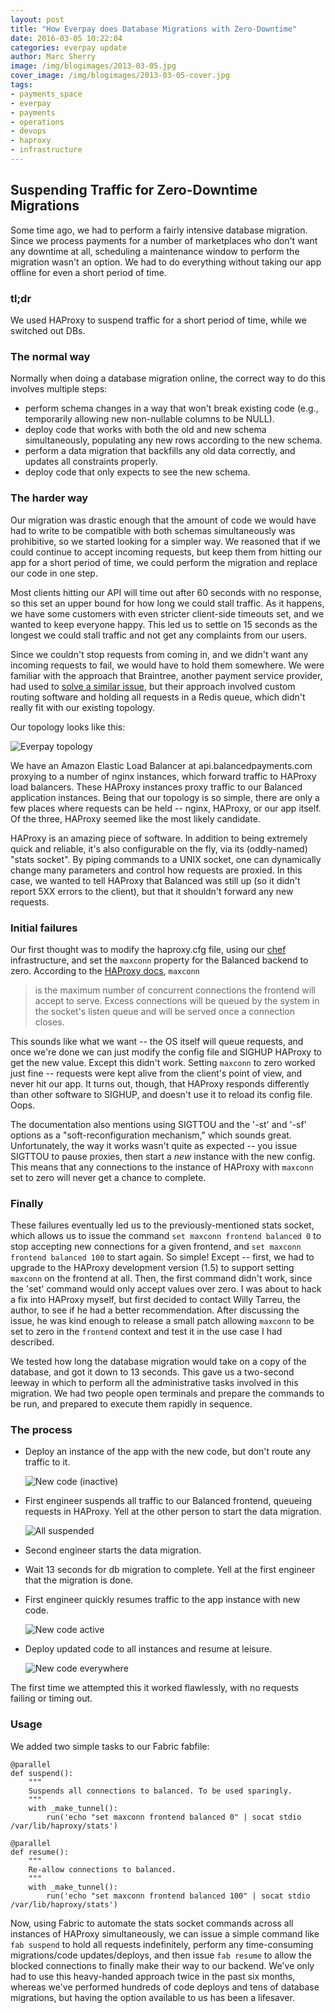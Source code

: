 ```yaml
---
layout: post
title: "How Everpay does Database Migrations with Zero-Downtime"
date: 2016-03-05 10:22:04
categories: everpay update
author: Marc Sherry
image: /img/blogimages/2013-03-05.jpg
cover_image: /img/blogimages/2013-03-05-cover.jpg
tags:
- payments_space
- everpay
- payments
- operations
- devops
- haproxy
- infrastructure
---
```


## Suspending Traffic for Zero-Downtime Migrations

Some time ago, we had to perform a fairly intensive database migration. Since we process payments for a number of marketplaces who don't want any downtime at all, scheduling a maintenance window to perform the migration wasn't an option.  We had to do everything without taking our app offline for even a short period of time.

### tl;dr
We used HAProxy to suspend traffic for a short period of time, while we switched out DBs.

### The normal way

Normally when doing a database migration online, the correct way to do this involves multiple steps:

- perform schema changes in a way that won't break existing code (e.g., temporarily allowing new non-nullable columns to be NULL).
- deploy code that works with both the old and new schema simultaneously, populating any new rows according to the new schema.
- perform a data migration that backfills any old data correctly, and updates all constraints properly.
- deploy code that only expects to see the new schema.

### The harder way

Our migration was drastic enough that the amount of code we would have had to write to be compatible with both schemas simultaneously was prohibitive, so we started looking for a simpler way. We reasoned that if we could continue to accept incoming requests, but keep them from hitting our app for a short period of time, we could perform the migration and replace our code in one step.

Most clients hitting our API will time out after 60 seconds with no response, so this set an upper bound for how long we could stall traffic. As it happens, we have some customers with even stricter client-side timeouts set, and we wanted to keep everyone happy. This led us to settle on 15 seconds as the longest we could stall traffic and not get any complaints from our users.

Since we couldn't stop requests from coming in, and we didn't want any incoming requests to fail, we would have to hold them somewhere. We were familiar with the approach that Braintree, another payment service provider, had used to [solve a similar issue](https://www.braintreepayments.com/braintrust/switching-datacenters), but their approach involved custom routing software and holding all requests in a Redis queue, which didn't really fit with our existing topology.

Our topology looks like this:

![Everpay topology](http://i.imgur.com/khBVvSZ.png)

We have an Amazon Elastic Load Balancer at api.balancedpayments.com proxying to a number of nginx instances, which forward traffic to HAProxy load balancers. These HAProxy instances proxy traffic to our Balanced application instances. Being that our topology is so simple, there are only a few places where requests can be held -- nginx, HAProxy, or our app itself. Of the three, HAProxy seemed like the most likely candidate.

HAProxy is an amazing piece of software. In addition to being extremely quick and reliable, it's also configurable on the fly, via its (oddly-named) "stats socket". By piping commands to a UNIX socket, one can dynamically change many parameters and control how requests are proxied. In this case, we wanted to tell HAProxy that Balanced was still up (so it didn't report 5XX errors to the client), but that it shouldn't forward any new requests.

### Initial failures


Our first thought was to modify the haproxy.cfg file, using our [chef](http://www.opscode.com/chef/) infrastructure, and set the `maxconn` property for the Balanced backend to zero. According to the [HAProxy docs](http://haproxy.1wt.eu/download/1.5/doc/configuration.txt), `maxconn`

> is the maximum number of concurrent connections the frontend will accept to serve. Excess connections will be queued by the system in the socket's listen queue and will be served once a connection closes.

This sounds like what we want -- the OS itself will queue requests, and once we're done we can just modify the config file and SIGHUP HAProxy to get the new value. Except this didn't work. Setting `maxconn` to zero worked just fine -- requests were kept alive from the client's point of view, and never hit our app. It turns out, though, that HAProxy responds differently than other software to SIGHUP, and doesn't use it to reload its config file. Oops.

The documentation also mentions using SIGTTOU and the '-st' and '-sf' options as a "soft-reconfiguration mechanism," which sounds great. Unfortunately, the way it works wasn't quite as expected -- you issue SIGTTOU to pause proxies, then start a *new* instance with the new config. This means that any connections to the instance of HAProxy with `maxconn` set to zero will never get a chance to complete.

### Finally

These failures eventually led us to the previously-mentioned stats socket, which allows us to issue the command `set maxconn frontend balanced 0` to stop accepting new connections for a given frontend, and `set maxconn frontend balanced 100` to start again. So simple! Except -- first, we had to upgrade to the HAProxy development version (1.5) to support setting `maxconn` on the frontend at all. Then, the first command didn't work, since the 'set' command would only accept values over zero. I was about to hack a fix into HAProxy myself, but first decided to contact Willy Tarreu, the author, to see if he had a better recommendation. After discussing the issue, he was kind enough to release a small patch allowing `maxconn` to be set to zero in the `frontend` context and test it in the use case I had described.

We tested how long the database migration would take on a copy of the database, and got it down to 13 seconds. This gave us a two-second leeway in which to perform all the administrative tasks involved in this migration. We had two people open terminals and prepare the commands to be run, and prepared to execute them rapidly in sequence.

### The process

- Deploy an instance of the app with the new code, but don't route any traffic to it.

    ![New code (inactive)](http://i.imgur.com/SZMZiks.png)
- First engineer suspends all traffic to our Balanced frontend, queueing requests in HAProxy. Yell at the other person to start the data migration.

    ![All suspended](http://i.imgur.com/GkwL4Zr.png)
- Second engineer starts the data migration.
- Wait 13 seconds for db migration to complete. Yell at the first engineer that the migration is done.
- First engineer quickly resumes traffic to the app instance with new code.

    ![New code active](http://i.imgur.com/dk8IfsQ.png)
- Deploy updated code to all instances and resume at leisure.

    ![New code everywhere](http://i.imgur.com/kqn3xXJ.png)

The first time we attempted this it worked flawlessly, with no requests failing or timing out.

### Usage

We added two simple tasks to our Fabric fabfile:

    @parallel
    def suspend():
        """
        Suspends all connections to balanced. To be used sparingly.
        """
        with _make_tunnel():
            run('echo "set maxconn frontend balanced 0" | socat stdio /var/lib/haproxy/stats')
     
    @parallel
    def resume():
        """
        Re-allow connections to balanced.
        """
        with _make_tunnel():
            run('echo "set maxconn frontend balanced 100" | socat stdio /var/lib/haproxy/stats')


Now, using Fabric to automate the stats socket commands across all instances of HAProxy simultaneously, we can issue a simple command like `fab suspend` to hold all requests indefinitely, perform any time-consuming migrations/code updates/deploys, and then issue `fab resume` to allow the blocked connections to finally make their way to our backend. We've only had to use this heavy-handed approach twice in the past six months, whereas we've performed hundreds of code deploys and tens of database migrations, but having the option available to us has been a lifesaver.
